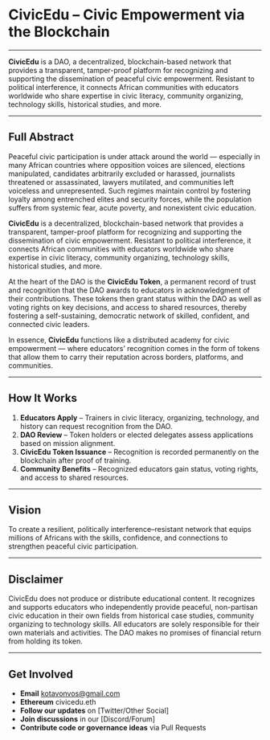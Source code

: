 # CivicEdu –  Civic Empowerment via the Blockchain


---
**CivicEdu** is a DAO, a decentralized, blockchain-based network that provides a transparent, tamper-proof platform for recognizing and supporting the dissemination of peaceful civic empowerment.
Resistant to political interference, it connects African communities with educators worldwide who share expertise in civic literacy, community organizing, technology skills, historical studies, and more.

---

## Full Abstract
Peaceful civic participation is under attack around the world — especially in many African countries where opposition voices are silenced, elections manipulated, candidates arbitrarily excluded or harassed, journalists threatened or assassinated, lawyers mutilated, and communities left voiceless and unrepresented. Such regimes maintain control by fostering loyalty among entrenched elites and security forces, while the population suffers from systemic fear, acute poverty, and nonexistent civic education.

**CivicEdu** is a decentralized, blockchain-based network that provides a transparent, tamper-proof platform for recognizing and supporting the dissemination of civic empowerment. Resistant to
political interference, it connects African
communities with educators worldwide who share expertise in civic literacy, community organizing, technology skills, historical studies, and more.

At the heart of the DAO is the **CivicEdu Token**, a permanent record of trust and recognition that the DAO awards to educators in acknowledgment of their contributions. These tokens then grant status
within the DAO as well as voting rights on key decisions, and access to shared resources, thereby fostering a self-sustaining, democratic network of skilled, confident, and connected civic leaders.

In essence, **CivicEdu** functions like a distributed academy for civic empowerment — where educators’ recognition comes in the form of tokens that allow them to carry their reputation across borders, platforms, and communities.

---

## How It Works
1. **Educators Apply** – Trainers in civic literacy, organizing, technology, and history can request recognition from the DAO.
2. **DAO Review** – Token holders or elected delegates assess applications based on mission alignment.
3. **CivicEdu Token Issuance** – Recognition is recorded permanently on the blockchain after proof of training.
4. **Community Benefits** – Recognized educators gain status, voting rights, and access to shared resources.
   
---
 
## Vision
To create a resilient, politically interference–resistant network that equips millions of Africans with the skills, confidence, and connections to strengthen peaceful civic participation.

---

## Disclaimer
CivicEdu does not produce or distribute educational content. It recognizes and supports educators who independently provide peaceful, non-partisan civic education in their own fields from historical case studies,
community organizing to technology skills. All educators are solely responsible for their own materials and activities. The DAO makes no promises of financial return from holding its token.

---

## Get Involved
- **Email** kotavonvos@gmail.com
- **Ethereum** civicedu.eth
- **Follow our updates** on [Twitter/Other Social]
- **Join discussions** in our [Discord/Forum]
- **Contribute code or governance ideas** via Pull Requests
